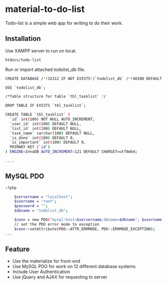 # material-to-do-list

Todo-list is a simple web app for writing to do their work.

## Installation

Use XAMPP server to run on local.

```bash
htdocs/todo-list
```

Run or import attached todolist_db file.

```bash
CREATE DATABASE /*!32312 IF NOT EXISTS*/`todolist_db` /*!40100 DEFAULT CHARACTER SET utf8mb4 */;

USE `todolist_db`;

/*Table structure for table `tbl_tasklist` */

DROP TABLE IF EXISTS `tbl_tasklist`;

CREATE TABLE `tbl_tasklist` (
  `id` int(100) NOT NULL AUTO_INCREMENT,
  `user_id` int(100) DEFAULT NULL,
  `list_id` int(100) DEFAULT NULL,
  `task_name` varchar(100) DEFAULT NULL,
  `is_done` int(100) DEFAULT 0,
  `is_important` int(100) DEFAULT 0,
  PRIMARY KEY (`id`)
) ENGINE=InnoDB AUTO_INCREMENT=121 DEFAULT CHARSET=utf8mb4;

....
```

## MySQL PDO
```bash
<?php

    $servername = "localhost";
    $username = "root";
    $password = "";
    $dbname = "todolist_db";

    $conn = new PDO("mysql:host=$servername;dbname=$dbname", $username, $password);
    // set the PDO error mode to exception
    $conn->setAttribute(PDO::ATTR_ERRMODE, PDO::ERRMODE_EXCEPTION);
...
```

## Feature
- Use the materialize for front-end
- Use MySQL PDO for work on 12 different database systems
- Include User Authentication
- Use jQuery and AJAX for requesting to server

